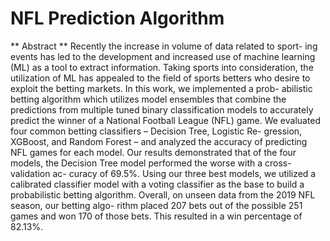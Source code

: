 # NFL Prediction Algorithm

** Abstract **
Recently the increase in volume of data related to sport- ing events has led to the development and increased use of machine learning (ML) as a tool to extract information. Taking sports into consideration, the utilization of ML has appealed to the field of sports betters who desire to exploit the betting markets. In this work, we implemented a prob- abilistic betting algorithm which utilizes model ensembles that combine the predictions from multiple tuned binary classification models to accurately predict the winner of a National Football League (NFL) game. We evaluated four common betting classifiers – Decision Tree, Logistic Re- gression, XGBoost, and Random Forest – and analyzed the accuracy of predicting NFL games for each model. Our results demonstrated that of the four models, the Decision Tree model performed the worse with a cross-validation ac- curacy of 69.5%. Using our three best models, we utilized a calibrated classifier model with a voting classifier as the base to build a probabilistic betting algorithm. Overall, on unseen data from the 2019 NFL season, our betting algo- rithm placed 207 bets out of the possible 251 games and won 170 of those bets. This resulted in a win percentage of 82.13%.
